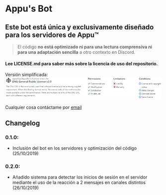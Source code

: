 # Appu's Bot
## Este bot está única y exclusivamente diseñado para los servidores de Appu™
>El código **no está optimizado ni para una lectura comprensiva ni para una adaptación sencilla** a otro contexto en Discord.

#### Lee LICENSE.md para saber más sobre la licencia de uso del repositorio.
Versión simplificada:
![alt text](https://github.com/appuchias/AppuBot/blob/master/AppuBot_license.png)

Cualquier cosa contáctame por [email](mailto:fernandez.fer.pabloff@gmail.com)

## Changelog
### 0.1.0:
 - Inclusión del bot en los servidores y optimización del código
(25/10/2019)
### 0.2.0:
 - Añadido sistema para detectar los inicios de sesión en el servidor mediante el uso de la reacción a 2 mensajes en canales distintos
(26/10/2019)
